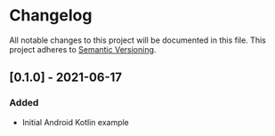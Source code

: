 # Changelog

All notable changes to this project will be documented in this file.
This project adheres to [Semantic Versioning](http://semver.org/).

## [0.1.0] - 2021-06-17

### Added

- Initial Android Kotlin example
